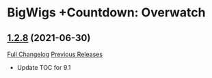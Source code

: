 # BigWigs +Countdown: Overwatch

## [1.2.8](https://github.com/BigWigsMods/BigWigs_Countdown_Overwatch/tree/1.2.8) (2021-06-30)
[Full Changelog](https://github.com/BigWigsMods/BigWigs_Countdown_Overwatch/compare/1.2.7...1.2.8) [Previous Releases](https://github.com/BigWigsMods/BigWigs_Countdown_Overwatch/releases)

- Update TOC for 9.1  
